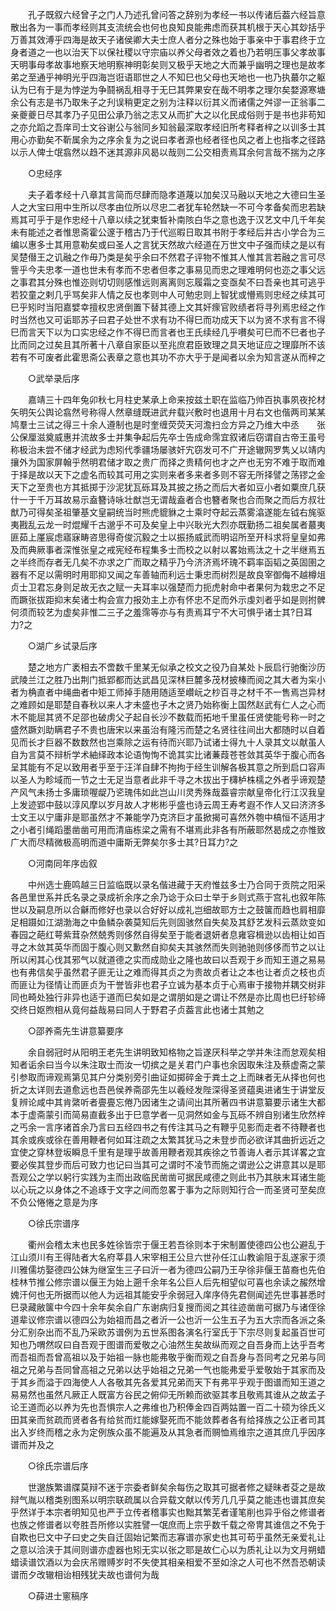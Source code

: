 <!-- { "loadSidebar": true } -->
　　孔子既叙六经曾子之门人乃述孔曾问答之辞别为孝经一书以传诸后葢六经旨意散出各为一事而孝经则其支流统会也何也良知良能弗虑而获其机根于天心其玅括乎万善其效溥乎四海是故天子诸侯卿大夫士庶人者分之殊也始于事亲中于事君终于立身者道之一也以治天下以保社稷以守宗庙以养父母者效之着也乃若明压事父孝故事天明事母孝故事地察天地明察神明彰矣则又极乎天地之大而兼乎幽明之理也是故孝弟之至通乎神明光乎四海岂诳语耶世之人不知巳也父母也天地也一也乃执蕞尔之躯认为巳有于是为悖逆为争鬪祸乱相寻于无巳其弊果安在哉不明孝之理尔矣婺源寒塘余公有志是书乃取朱子之刋误稍更定之别为注释以衍其义而诸儒之舛谬一正翁事二亲夔夔日尽其孝乃子见田公承乃翁之志又从而扩大之以化民成俗则于是书也非苟知之亦允蹈之吾庠司士文谷谢公与翁同乡知翁最深取孝经旧所考释者梓之以训多士其用心亦勤矣不靳属余为之序余复为之说曰孝者源也经者径也风之者上也指孝之径路以示人俾士氓翕然以趋不迷其源非风曷以哉则二公交相责焉耳余何言哉不揣为之序 

　　○忠经序 

　　夫子着孝经十八章其言简而尽肆而隐孝道蔑以加矣汉马融以天地之大德曰生圣人之大宝曰用中生所以尽孝由位所以尽忠二者犹车轮然缺一不可今孝备矣而忠若缺焉其可乎于是作忠经十八章以续之犹束晳补南陔白华之意也逸于汉艺文中几千年矣未有能述之者惟思斋霍公邃于稽古乃于代巡暇日取其书附于孝经后并古小学合为三编以惠多士其用意勒矣或曰圣人之言犹天然故六经道在万世文中子强而续之是以有吴楚僣王之讥融之作毋乃类是矣乎余曰不然君子评物不惟其人惟其言若融之言可尽訾乎今夫忠孝一道也世未有孝而不忠者但孝之事易见而忠之理难明何也迩之事父远之事君其分殊也惟迩则切切则感惟远则离离则忘履霜之变亟矣不曰吾亲也其可逃乎若狡童之剌几乎骂矣非人情之反也孝则中人可勉忠则上智犹或懵焉则忠经之续其可巳乎矧时当阳嘉嬖幸擅权忠贤倒置下替其德上文其奸瘝官败绩者将寻列焉忠经之作时当然也又可诟耶苏子曰君子处世不求有功不得巳而功成天下以为贤不求有言不得巳而言天下以为口实忠经之作不得巳而言者也王氏续经几乎嚽矣可巳而不巳者也子比而同之过矣且其所著十八章自家臣以至兆庶君臣致理之具天地证应之理靡所不该若有不可废者此霍思斋公表章之意也其功不亦大乎于是闻者以余为知言遂从而梓之 

　　○武举录后序 

　　嘉靖三十四年兔卯秋七月柱史某承上命来按兹土职在监临乃帅百执事夙夜抡材矢明矢公舆论翕然号称得人然章缝既进武弁载兴敷时也退用十月右文也偕两司某某鸠羣士三试之得三十余人遵制也是时奎缠荧荧天河澹扫佥方异之乃维大中丞　　张公保厘滋奠威惠并流故多士并集争起后先卒士告成命霈宜叙诸后窃谓自古帝王虽号称极治未尝不储才经武为虑矧代季疆场屡骇奸宄窃发可不广开途辙网罗隽乂以靖内攘外为国家屏翰乎然明君储才取之贵广而择之贵精何也才之产也无穷不难于取而难于择是故以天下之虚名而较其可用之实则来者多来者多则不容无所择譬之荡镠之金天下之至贵也方其抵掷于沙泥犹瓦砾耳及其披之扬之而后大者如豆小者如粟庶几获什一于千万耳故易示盍簪诗咏壮猷岂无谓哉盍者合也簪者聚也合而聚之而后方叔壮猷乃可得矣圣祖肇基文皇嗣统当时熊虎貔貅之士乘时夺起云蒸雾潝遂能左钺右旄驱夷戡乱云龙一时焜耀千古邈乎不可及矣皇上中兴耿光大烈亦既勤扬二祖矣属者蕞夷匪茹上厪宸虑寤寐畴咨思得奇俊沉毅之士以振扬威武而明诏所至开科求将皇皇如弗及而典厥事者深惟张皇之戒宪经布程集多士而校之以射以畧始焉汰之十之半继焉五之半终而存者无几矣不亦求之广而取之精乎乃今济济焉坏瑰不羁率函韬之英固圉之器有不足以需明时用耶抑又闻之车善轴而利远士秉忠而树烈是故良宰御侮不越樽俎贞士卫君忘身则足故无衣之赋一夫耳率以强楚而力扼虎射命中者果何为栽忠之不足而蹶张拔距抑末矣诸士构会宣力报効主上亦有怀忠不足而外示虔刘者乎如是则拊髀何须而较艺为虚矣非惟二三子之羞霈等亦与有责焉耳宁不大可惧乎诸士其?日耳力?之 

　　○湖广乡试录后序 

　　楚之地方广袤相去不啻数千里某无似承之校文之役乃自某处卜辰启行驰衡沙历武陵兰江之胜乃出荆门抵郢都而达武昌见深林巨麓多茂材披榛而阅之其大者为杗小者为桷直者中绳曲者中矩工师掉手随用随适至巑岏之杪百寻之材千不一售焉岂异材之难顾如是耶楚自春秋以来人才未盛也子木之贤乃始称衡上国然赵武有仁人之心而木不能屈其贤不足邵也破虏父子起自长沙不数载而拓地千里虽任贤使能号称一时之盛然蹶刘助瞒君子不贵也唐宋以来虽治有隆污而楚之名贤往往间出大都随时以自着见而长才巨器不数数然也岂乘除之运有待而兴耶乃试诸士得九十人录其文以献虽人自为言莫不辩析学术紬绎政本论语恂恂不诡其实比诸蒹葭苍苍敛其英华于腹心而各呈其能有不足以致用者乎至于汪洋自肆不拘拘于经生训解各极其意之所到启口容声以圣人为畛域而一节之士无足当意者此非千寻之木拔出于欂栌株檽之外者乎谛观楚产风气未扬士多庸琐喔龊乃乲瑰伟如此岂山川灵秀殊哉葢睿宗献皇帝化行江汉我皇上发迹郢中鼓以淳风摩以岁月故人才彬彬乎盛也诗云周王寿考遐不作人又曰济济多士文王以宁庸非是耶虽然才不兼能学乃克济巨才虽掀揭可喜然外匏中槁恒不适用才之小者引绳蹈墨凿凿可用而清庙栋梁之需有不堪焉此非各有所蔽耶然曷成之亦惟致广大而尽精微极高明而道中庸斯无弊矣尔多士其?日耳力?之 

　　○河南同年序齿叙 

　　中州选士鹿鸣越三日监临既以录名偕进藏于天府惟兹多士乃合同于贡院之阳采各邑里世系并氏名录之录成祈余序之余乃谂于众曰士举于乡则式燕于宫礼也叙年陈世以及嗣息所以合龢而修好也录以合好好以成礼岂细故耶方士之鼓箧而趋也肩相靡足相蹑如江湖渤海之中鱼鳞杂袭莫知后先则固骇然自失矣及其舒艺发科云蒸欻变如春园之葩红萼紫茸杂然兢秀则侈然自得矣至于能者退妍者息雍容楫逊以齿相让如百寻之木敛其英华而固于腹心则又歉然自抑矣夫其骇然而失则驰驰则侈侈而节之以让所以闲其心伐其邪气以就道德之实而成勋业之隆也故曰以吾观于乡而知王道之易易也有弗信矣乎虽然君子匪无让之难而得其贞之为贵故贞者让之本也让者贞之枝也贞而匪让为径情让而匪贞为干誉皆非也君子立诚为基本贞于心焉审于接物并耦交树非同也畸处独行非异也适于道而巳矣如是之谓朋如是之谓让不然是亦比周也巳纡轸缔交终日妪煦相从竟何益哉易曰同人于野君子贞葢言此也诸士其勉之 

　　○邵养斋先生讲意纂要序 

　　余自弱冠时从阳明王老先生讲明致知格物之旨遂厌科举之学并朱注而怠观矣相知者诟余曰当今以朱注取士而汝一切摈之是关君门户事也余因取朱注及蔡虚斋之蒙引参取而谛观焉第见其户分类别旁引曲证如掷碎金于粪土之上而昧者无从择也何也折之太详则去道愈远也吾邑侯养斋邵先生以羲经发陛深得圣贤蕴奥进诸生于讲堂反复辨论咸中其肯綮听者亹亹忘倦乃因诸生之请间出其所著四书讲意纂要示诸生大都本于虚斋蒙引而简易直截多出于巳意学者一见洞然如金与瓦砾不辨自别诸生欣然梓之丐余一言序诸首余乃言曰五经四书之有传注其马之有鞭乎见影而走者不待鞭者也其余或疾或徐在善用鞭者何如耳注疏之太繁其犹马之未登步而必欲详其曲折远近之宜使之穿林登坂瞬息千里有是理乎故善用鞭者观其疾徐之节善诲人者示其详畧之宜要必俟其登步而后可致力也记曰当其可之谓时不凌节而施之谓逊公之讲意其以是耶吾观公之学以躬行实践为主而出政临民凿凿可据民咸德之则此书乃其肤末耳诸生能以心玩之以身体之不追琢于文字之间而忽畧于事为之际则知行合一而圣贤可至矣庶不负公惓惓之意是为序 

　　○徐氏宗谱序 

　　衢州会稽太末也民多姓徐皆宗于偃王若吾徐则本于宋制置使德四公也公避乱于江山须川有王得陆者大名府莘县人宋宰相王公旦六世孙任江山教谕阻于乱遂家于须川雅儒坊娶德四公妹为继室生三子曰沂一者为德四公嗣乃王孕徐非偃王苗裔也先伯桂林节推公修宗谱以偃王为始上遡千余年名公巨人后先相望似可喜也余读之赧然增媿汗何也无所据而以他人为远祖其能安乎余弱冠入庠序侍先君侧闻述先世事甚悉时巳录藏敝箧中今四十余年矣余自广东谢病归复搜而阅之其往迹凿凿可据乃与诸侄徐道辈议修宗谱以德四公为始祖而昌之者沂一公也沂一公生五子为五大宗而各派之条分汇别杂出而不乱乃采欧苏谱例为五世系图各演名行室氏于下宗尽则复起虽百世可知也乃喟然叹曰自吾观于图谱而爱敬之心油然生矣故纵而观之自吾身而上达乎吾考而吾祖而吾曾高祖以及于始祖一脉也能弗敬乎衡而观之自吾身与吾同考之兄弟与同祖之兄弟与吾同曾高祖之兄弟以达乎始祖之兄弟一气也能弗爱乎爱敬始于其家而及于其乡而溢于四海使人人各敬其先各爱其兄弟而天下有弗平乎观于图谱而知王道之易易然也虽然凡厥正人既富方谷民之俯仰无所赖而欲驱其孝且敬焉其谁从之故孟子论王道而必以养为先也吾惧宗人之弗维也乃积俸金四百两姑置一百二十硕为徐氏义田其亲而贫疏而贤者各有给贫而灴能嫁娶死而不能敛葬者各有给择族之公正者司其出入岁终而稽之永为定例族众虽不能遍及从其急者而赒恤焉维宗之道其庶几乎因序谱而并及之 

　　○徐氏宗谱后序 

　　世邈族繁谱牒莫辩不迷于宗委者鲜矣余每伤之取其可据者修之疑昧者芟之是故辩气胤以稽类别图系以明宗联疏属以合异载文献以传芳几几乎莫之能违也谱其庶矣乎然详于本宗者明知见也严于立传者稽事实也黜其繁芜者谨笔削也异乎俗之修谱者也族之修谱者以夸胜吾所修以实胜譬一氓庶而上宗乎数千载之帝冑其谁信之不免于自欺也巳文中子曰史之失自迁固始记繁而志寡谱亦家史也其可苟乎虽然无亲爱礼让之意以洽浃于其间则谱亦虚器也矧无实以张之耶是故仁心以为质礼让以为文月朔蜡蜡读谱饮酒以为会庆吊赠赙岁时不失使其相亲相爱不至如涂之人可也不然吾恐朝读谱而夕改辙相诒相残犹夫故也谱何为哉 

　　○薛进士窻稿序 

